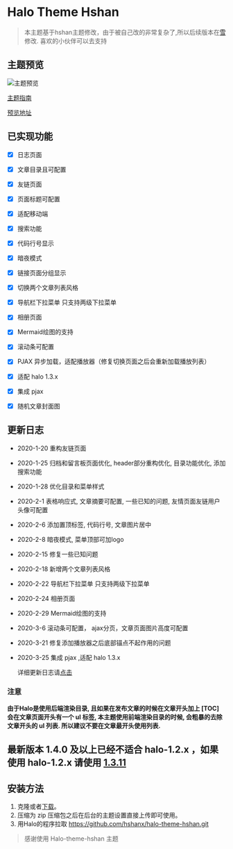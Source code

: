 # Halo Theme Hshan

> 本主题基于hshan主题修改，由于被自己改的非常复杂了,所以后续版本在[雪](https://github.com/xzhuz/halo-theme-xue)修改. 喜欢的小伙伴可以去支持

## 主题预览
![主题预览](https://github.com/hshanx/halo-theme-hshan/blob/master/screenshot.png )

[主题指南](https://baozi.fun/archives/theme-manual)

[预览地址](https://baozi.fun)

## 已实现功能 
* [x] 日志页面
* [x] 文章目录且可配置
* [x] 友链页面
* [x] 页面标题可配置
* [x] 适配移动端
* [x] 搜索功能
* [x] 代码行号显示
* [x] 暗夜模式
* [x] 链接页面分组显示
* [x] 切换两个文章列表风格
* [x] 导航栏下拉菜单 只支持两级下拉菜单
* [x] 相册页面
* [x] Mermaid绘图的支持
* [x] 滚动条可配置
* [x] PJAX 异步加载，适配播放器（修复切换页面之后会重新加载播放列表）
* [x] 适配 halo 1.3.x
* [x] 集成 pjax 
* [x] 随机文章封面图


## 更新日志
- 2020-1-20 重构友链页面
- 2020-1-25 归档和留言板页面优化,
          header部分重构优化,
          目录功能优化,
          添加搜索功能
- 2020-1-28 优化目录和菜单样式
- 2020-2-1 表格响应式, 文章摘要可配置, 一些已知的问题, 友情页面友链用户头像可配置
- 2020-2-6 添加置顶标签, 代码行号, 文章图片居中
- 2020-2-8 暗夜模式, 菜单顶部可加logo
- 2020-2-15 修复一些已知问题
- 2020-2-18 新增两个文章列表风格
- 2020-2-22 导航栏下拉菜单 只支持两级下拉菜单
- 2020-2-24 相册页面
- 2020-2-29 Mermaid绘图的支持
- 2020-3-6 滚动条可配置， ajax分页，文章页面图片高度可配置
- 2020-3-21 修复添加播放器之后底部锚点不起作用的问题
- 2020-3-25 集成 pjax ,适配 halo 1.3.x
      
  详细更新日志请[点击](https://baozi.fun/s/update-log)       
  
          

### 注意

**由于Halo是使用后端渲染目录, 且如果在发布文章的时候在文章开头加上 [TOC] 会在文章页面开头有一个 ul 标签, 
本主题使用前端渲染目录的时候, 会粗暴的去除文章开头的 ul 列表. 所以建议不要在文章最开头使用列表.**

## 最新版本 1.4.0 及以上已经不适合 halo-1.2.x ，如果使用 halo-1.2.x 请使用 [1.3.11](https://github.com/hshanx/halo-theme-hshan/releases/tag/1.3.11)


## 安装方法
1. 克隆或者[下载](https://github.com/hshanx/halo-theme-hshan/releases)。
2. 压缩为 zip 压缩包之后在后台的主题设置直接上传即可使用。
3. 用Halo的程序拉取 https://github.com/hshanx/halo-theme-hshan.git

> 感谢使用 Halo-theme-hshan 主题
